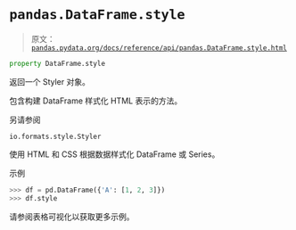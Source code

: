 # `pandas.DataFrame.style`

> 原文：[`pandas.pydata.org/docs/reference/api/pandas.DataFrame.style.html`](https://pandas.pydata.org/docs/reference/api/pandas.DataFrame.style.html)

```py
property DataFrame.style
```

返回一个 Styler 对象。

包含构建 DataFrame 样式化 HTML 表示的方法。

另请参阅

`io.formats.style.Styler`

使用 HTML 和 CSS 根据数据样式化 DataFrame 或 Series。

示例

```py
>>> df = pd.DataFrame({'A': [1, 2, 3]})
>>> df.style 
```

请参阅表格可视化以获取更多示例。
